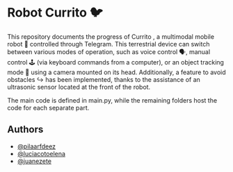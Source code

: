 
# Robot Currito 🐦
This repository documents the progress of Currito , a multimodal mobile robot 🤖 controlled through Telegram. This terrestrial device can switch between various modes of operation, such as voice control 🗣️, manual control 🕹️ (via keyboard commands from a computer), or an object tracking mode 👀 using a camera mounted on its head. Additionally, a feature to avoid obstacles ↪️ has been implemented, thanks to the assistance of an ultrasonic sensor located at the front of the robot.


The main code is defined in main.py, while the remaining folders host the code for each separate part.

## Authors

- [@pilaarfdeez](https://github.com/pilaarfdeez)
- [@luciacotoelena](https://github.com/luciacotoelena)
- [@juanezete](https://github.com/juanezete)
